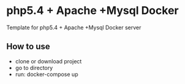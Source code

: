 # php5.4 + Apache +Mysql Docker
Template for php5.4 + Apache +Mysql Docker server

## How to use
- clone or download project
- go to directory
- run: docker-compose up
